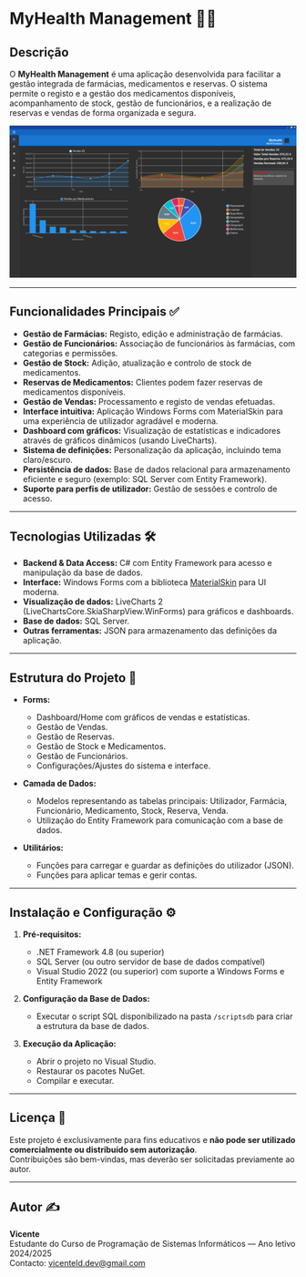 # MyHealth Management 🏥💊

## Descrição

O **MyHealth Management** é uma aplicação desenvolvida para facilitar a gestão integrada de farmácias, medicamentos e reservas. O sistema permite o registo e a gestão dos medicamentos disponíveis, acompanhamento de stock, gestão de funcionários, e a realização de reservas e vendas de forma organizada e segura.

![Tela Home](img/home.png)

---

## Funcionalidades Principais ✅

- **Gestão de Farmácias:** Registo, edição e administração de farmácias.
- **Gestão de Funcionários:** Associação de funcionários às farmácias, com categorias e permissões.
- **Gestão de Stock:** Adição, atualização e controlo de stock de medicamentos.
- **Reservas de Medicamentos:** Clientes podem fazer reservas de medicamentos disponíveis.
- **Gestão de Vendas:** Processamento e registo de vendas efetuadas.
- **Interface intuitiva:** Aplicação Windows Forms com MaterialSkin para uma experiência de utilizador agradável e moderna.
- **Dashboard com gráficos:** Visualização de estatísticas e indicadores através de gráficos dinâmicos (usando LiveCharts).
- **Sistema de definições:** Personalização da aplicação, incluindo tema claro/escuro.
- **Persistência de dados:** Base de dados relacional para armazenamento eficiente e seguro (exemplo: SQL Server com Entity Framework).
- **Suporte para perfis de utilizador:** Gestão de sessões e controlo de acesso.

---

## Tecnologias Utilizadas 🛠️

- **Backend & Data Access:** C# com Entity Framework para acesso e manipulação da base de dados.
- **Interface:** Windows Forms com a biblioteca [MaterialSkin](https://github.com/IgnaceMaes/MaterialSkin) para UI moderna.
- **Visualização de dados:** LiveCharts 2 (LiveChartsCore.SkiaSharpView.WinForms) para gráficos e dashboards.
- **Base de dados:** SQL Server.
- **Outras ferramentas:** JSON para armazenamento das definições da aplicação.

---

## Estrutura do Projeto 📁

- **Forms:**
  - Dashboard/Home com gráficos de vendas e estatísticas.
  - Gestão de Vendas.
  - Gestão de Reservas.
  - Gestão de Stock e Medicamentos.
  - Gestão de Funcionários.
  - Configurações/Ajustes do sistema e interface.
  
- **Camada de Dados:**
  - Modelos representando as tabelas principais: Utilizador, Farmácia, Funcionário, Medicamento, Stock, Reserva, Venda.
  - Utilização do Entity Framework para comunicação com a base de dados.

- **Utilitários:**
  - Funções para carregar e guardar as definições do utilizador (JSON).
  - Funções para aplicar temas e gerir contas.

---

## Instalação e Configuração ⚙️

1. **Pré-requisitos:**
   - .NET Framework 4.8 (ou superior)
   - SQL Server (ou outro servidor de base de dados compatível)
   - Visual Studio 2022 (ou superior) com suporte a Windows Forms e Entity Framework

2. **Configuração da Base de Dados:**
   - Executar o script SQL disponibilizado na pasta `/scriptsdb` para criar a estrutura da base de dados.

3. **Execução da Aplicação:**
   - Abrir o projeto no Visual Studio.
   - Restaurar os pacotes NuGet.
   - Compilar e executar.

---

## Licença 🚫

Este projeto é exclusivamente para fins educativos e **não pode ser utilizado comercialmente ou distribuído sem autorização**.  
Contribuições são bem-vindas, mas deverão ser solicitadas previamente ao autor.

---

## Autor ✍️

**Vicente**  
Estudante do Curso de Programação de Sistemas Informáticos — Ano letivo 2024/2025  
Contacto: vicenteld.dev@gmail.com
